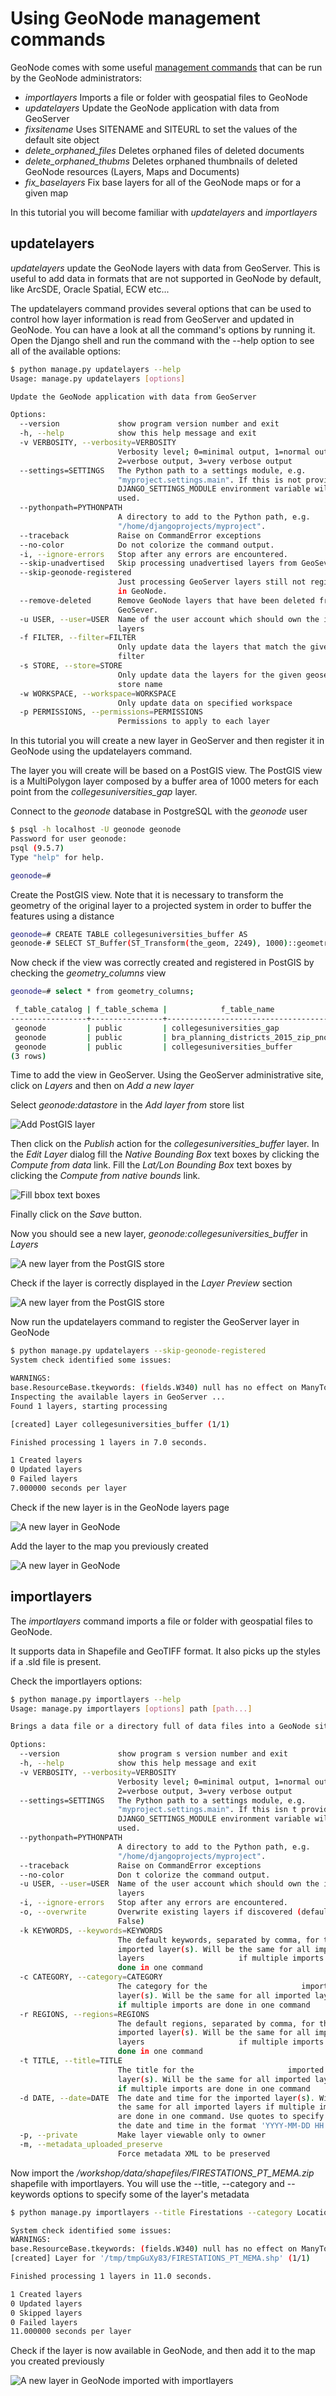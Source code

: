 # Using GeoNode management commands

GeoNode comes with some useful [management commands](http://docs.geonode.org/en/master/tutorials/admin/admin_mgmt_commands/) that can be run by the GeoNode administrators:

* *importlayers* Imports a file or folder with geospatial files to GeoNode
* *updatelayers* Update the GeoNode application with data from GeoServer
* *fixsitename* Uses SITENAME and SITEURL to set the values of the default site object
* *delete_orphaned_files* Deletes orphaned files of deleted documents
* *delete_orphaned_thubms* Deletes orphaned thumbnails of deleted GeoNode resources (Layers, Maps and Documents)
* *fix_baselayers* Fix base layers for all of the GeoNode maps or for a given map

In this tutorial you will become familiar with *updatelayers* and *importlayers*

## updatelayers

*updatelayers* update the GeoNode layers with data from GeoServer. This is useful to add data in formats that are not supported in GeoNode by default, like ArcSDE, Oracle Spatial, ECW etc...

The updatelayers command provides several options that can be used to control how layer information is read from GeoServer and updated in GeoNode. You can have a look at all the command's options by running it. Open the Django shell and run the command with the --help option to see all of the available options:

```sh
$ python manage.py updatelayers --help
Usage: manage.py updatelayers [options]

Update the GeoNode application with data from GeoServer

Options:
  --version             show program version number and exit
  -h, --help            show this help message and exit
  -v VERBOSITY, --verbosity=VERBOSITY
                        Verbosity level; 0=minimal output, 1=normal output,
                        2=verbose output, 3=very verbose output
  --settings=SETTINGS   The Python path to a settings module, e.g.
                        "myproject.settings.main". If this is not provided, the
                        DJANGO_SETTINGS_MODULE environment variable will be
                        used.
  --pythonpath=PYTHONPATH
                        A directory to add to the Python path, e.g.
                        "/home/djangoprojects/myproject".
  --traceback           Raise on CommandError exceptions
  --no-color            Do not colorize the command output.
  -i, --ignore-errors   Stop after any errors are encountered.
  --skip-unadvertised   Skip processing unadvertised layers from GeoSever.
  --skip-geonode-registered
                        Just processing GeoServer layers still not registered
                        in GeoNode.
  --remove-deleted      Remove GeoNode layers that have been deleted from
                        GeoSever.
  -u USER, --user=USER  Name of the user account which should own the imported
                        layers
  -f FILTER, --filter=FILTER
                        Only update data the layers that match the given
                        filter
  -s STORE, --store=STORE
                        Only update data the layers for the given geoserver
                        store name
  -w WORKSPACE, --workspace=WORKSPACE
                        Only update data on specified workspace
  -p PERMISSIONS, --permissions=PERMISSIONS
                        Permissions to apply to each layer
```

In this tutorial you will create a new layer in GeoServer and then register it in GeoNode using the updatelayers command.

The layer you will create will be based on a PostGIS view. The PostGIS view is a MultiPolygon layer composed by a buffer area of 1000 meters for each point from the *collegesuniversities_gap* layer.

Connect to the *geonode* database in PostgreSQL with the *geonode* user

```sh
$ psql -h localhost -U geonode geonode
Password for user geonode:
psql (9.5.7)
Type "help" for help.

geonode=#
```

Create the PostGIS view. Note that it is necessary to transform the geometry of the original layer to a projected system in order to buffer the features using a distance

```sh
geonode=# CREATE TABLE collegesuniversities_buffer AS
geonode-# SELECT ST_Buffer(ST_Transform(the_geom, 2249), 1000)::geometry(Polygon, 2249) as the_geom, "ZIPCODE" as zipcode FROM collegesuniversities_gap;
```

Now check if the view was correctly created and registered in PostGIS by checking the *geometry_columns* view

```sh
geonode=# select * from geometry_columns;

 f_table_catalog | f_table_schema |            f_table_name             | f_geometry_column | coord_dimension | srid |     type     
-----------------+----------------+-------------------------------------+-------------------+-----------------+------+--------------
 geonode         | public         | collegesuniversities_gap            | the_geom          |               2 | 4326 | POINT
 geonode         | public         | bra_planning_districts_2015_zip_pnq | the_geom          |               2 | 2249 | MULTIPOLYGON
 geonode         | public         | collegesuniversities_buffer         | the_geom          |               2 |    0 | GEOMETRY
(3 rows)
```

Time to add the view in GeoServer. Using the GeoServer administrative site, click on *Layers* and then on *Add a new layer*

Select *geonode:datastore* in the *Add layer from* store list

<img src="images/geonode_commands/geoserver_add_pg_layer.png" alt="Add PostGIS layer" />

Then click on the *Publish* action for the *collegesuniversities_buffer* layer. In the *Edit Layer* dialog fill the *Native Bounding Box* text boxes by clicking the *Compute from data* link. Fill the *Lat/Lon Bounding Box* text boxes by clicking the *Compute from native bounds* link.

<img src="images/geonode_commands/bbox_texts.png" alt="Fill bbox text boxes" />

Finally click on the *Save* button.

Now you should see a new layer, *geonode:collegesuniversities_buffer* in *Layers*

<img src="images/geonode_commands/geoserver_new_layer.png" alt="A new layer from the PostGIS store" />

Check if the layer is correctly displayed in the *Layer Preview* section

<img src="images/geonode_commands/geoserver_layer_preview.png" alt="A new layer from the PostGIS store" />

Now run the updatelayers command to register the GeoServer layer in GeoNode

```sh
$ python manage.py updatelayers --skip-geonode-registered
System check identified some issues:

WARNINGS:
base.ResourceBase.tkeywords: (fields.W340) null has no effect on ManyToManyField.
Inspecting the available layers in GeoServer ...
Found 1 layers, starting processing

[created] Layer collegesuniversities_buffer (1/1)

Finished processing 1 layers in 7.0 seconds.

1 Created layers
0 Updated layers
0 Failed layers
7.000000 seconds per layer
```

Check if the new layer is in the GeoNode layers page

<img src="images/geonode_commands/new_layer_geonode.png" alt="A new layer in GeoNode" />

Add the layer to the map you previously created

<img src="images/geonode_commands/new_layer_in_map.png" alt="A new layer in GeoNode" />

## importlayers

The *importlayers* command imports a file or folder with geospatial files to GeoNode.

It supports data in Shapefile and GeoTIFF format. It also picks up the styles if a .sld file is present.

Check the importlayers options:

```sh
$ python manage.py importlayers --help
Usage: manage.py importlayers [options] path [path...]

Brings a data file or a directory full of data files into a GeoNode site.  Layers are added to the Django database, the GeoServer configuration, and the pycsw metadata index.

Options:
  --version             show program s version number and exit
  -h, --help            show this help message and exit
  -v VERBOSITY, --verbosity=VERBOSITY
                        Verbosity level; 0=minimal output, 1=normal output,
                        2=verbose output, 3=very verbose output
  --settings=SETTINGS   The Python path to a settings module, e.g.
                        "myproject.settings.main". If this isn t provided, the
                        DJANGO_SETTINGS_MODULE environment variable will be
                        used.
  --pythonpath=PYTHONPATH
                        A directory to add to the Python path, e.g.
                        "/home/djangoprojects/myproject".
  --traceback           Raise on CommandError exceptions
  --no-color            Don t colorize the command output.
  -u USER, --user=USER  Name of the user account which should own the imported
                        layers
  -i, --ignore-errors   Stop after any errors are encountered.
  -o, --overwrite       Overwrite existing layers if discovered (defaults
                        False)
  -k KEYWORDS, --keywords=KEYWORDS
                        The default keywords, separated by comma, for the
                        imported layer(s). Will be the same for all imported
                        layers                     if multiple imports are
                        done in one command
  -c CATEGORY, --category=CATEGORY
                        The category for the                     imported
                        layer(s). Will be the same for all imported layers
                        if multiple imports are done in one command
  -r REGIONS, --regions=REGIONS
                        The default regions, separated by comma, for the
                        imported layer(s). Will be the same for all imported
                        layers                     if multiple imports are
                        done in one command
  -t TITLE, --title=TITLE
                        The title for the                     imported
                        layer(s). Will be the same for all imported layers
                        if multiple imports are done in one command
  -d DATE, --date=DATE  The date and time for the imported layer(s). Will be
                        the same for all imported layers if multiple imports
                        are done in one command. Use quotes to specify both
                        the date and time in the format 'YYYY-MM-DD HH:MM:SS'.
  -p, --private         Make layer viewable only to owner
  -m, --metadata_uploaded_preserve
                        Force metadata XML to be preserved
```

Now import the */workshop/data/shapefiles/FIRESTATIONS_PT_MEMA.zip* shapefile with importlayers. You will use the --title, --category and --keywords options to specify some of the layer's metadata

```sh
$ python manage.py importlayers --title Firestations --category Location --keywords boston,foss4g2017 /workshop/data/shapefiles/FIRESTATIONS_PT_MEMA.zip

System check identified some issues:
WARNINGS:
base.ResourceBase.tkeywords: (fields.W340) null has no effect on ManyToManyField.
[created] Layer for '/tmp/tmpGuXy83/FIRESTATIONS_PT_MEMA.shp' (1/1)

Finished processing 1 layers in 11.0 seconds.

1 Created layers
0 Updated layers
0 Skipped layers
0 Failed layers
11.000000 seconds per layer
```

Check if the layer is now available in GeoNode, and then add it to the map you created previously

<img src="images/geonode_commands/new_layer_in_map_2.png" alt="A new layer in GeoNode imported with importlayers" />
